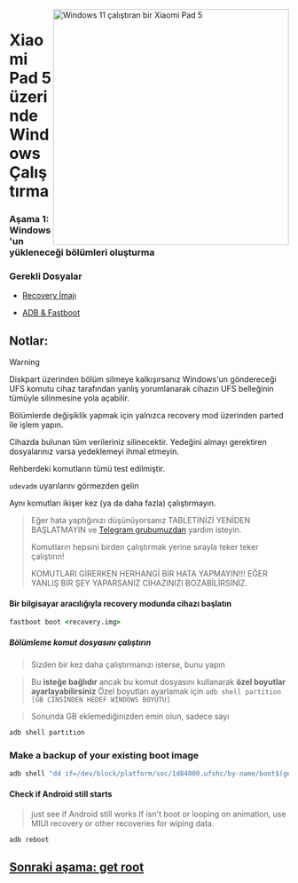 <img align="right" src="https://raw.githubusercontent.com/erdilS/Port-Windows-11-Xiaomi-Pad-5/main/nabu.png" width="425" alt="Windows 11 çalıştıran bir Xiaomi Pad 5">


# Xiaomi Pad 5 üzerinde Windows Çalıştırma

### Aşama 1: Windows'un yükleneceği bölümleri oluşturma

### Gerekli Dosyalar

- [Recovery İmajı](https://github.com/erdilS/Port-Windows-11-Xiaomi-Pad-5/releases/download/1.0/recovery.img)

- [ADB & Fastboot](https://developer.android.com/studio/releases/platform-tools)

## Notlar:
> [!WARNING]
> Diskpart üzerinden bölüm silmeye kalkışırsanız Windows'un göndereceği UFS komutu cihaz tarafından yanlış yorumlanarak cihazın UFS belleğinin tümüyle silinmesine yola açabilir.
>
>  Bölümlerde değişiklik yapmak için yalnızca recovery mod üzerinden parted ile işlem yapın.
> 
> Cihazda bulunan tüm verileriniz silinecektir. Yedeğini almayı gerektiren dosyalarınız varsa yedeklemeyi ihmal etmeyin.
> 
> Rehberdeki komutların tümü test edilmiştir.
> 
> `udevadm` uyarılarını görmezden gelin
> 
 Aynı komutları ikişer kez (ya da daha fazla) çalıştırmayın.
> 
> Eğer hata yaptığınızı düşünüyorsanız TABLETİNİZİ YENİDEN BAŞLATMAYIN ve [Telegram grubumuzdan](https://t.me/nabuwoa) yardım isteyin.
>
> 
> Komutların hepsini birden çalıştırmak yerine sırayla teker teker çalıştırın!
>
> 
> KOMUTLARI GİRERKEN HERHANGİ BİR HATA YAPMAYIN!!! EĞER YANLIŞ BİR ŞEY YAPARSANIZ CİHAZINIZI BOZABİLİRSİNİZ.

#### Bir bilgisayar aracılığıyla recovery modunda cihazı başlatın
```cmd
fastboot boot <recovery.img>
```
##### Bölümleme komut dosyasını çalıştırın

> Sizden bir kez daha çalıştırmanızı isterse, bunu yapın

> Bu **isteğe bağlıdır** ancak bu komut dosyasını kullanarak **özel boyutlar ayarlayabilirsiniz**
> Özel boyutları ayarlamak için ```adb shell partition [GB CİNSİNDEN HEDEF WİNDOWS BOYUTU]```

> Sonunda GB eklemediğinizden emin olun, sadece sayı

```cmd
adb shell partition
```
### Make a backup of your existing boot image

```cmd
adb shell "dd if=/dev/block/platform/soc/1d84000.ufshc/by-name/boot$(getprop ro.boot.slot_suffix) of=/tmp/normal_boot.img" && adb pull /tmp/normal_boot.img
```


#### Check if Android still starts
> just see if Android still works
If isn't boot or looping on animation, use MIUI recovery or other recoveries for wiping data.

```cmd
adb reboot
```




## [Sonraki aşama: get root](/guide/Turkish/2-rootguide-tr.md)
